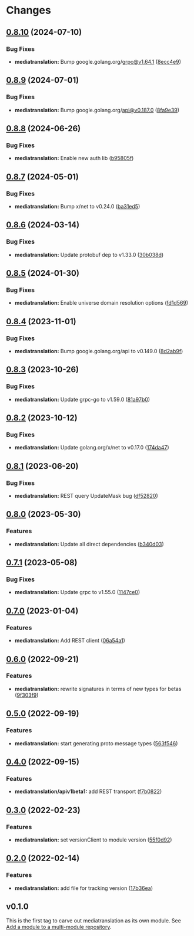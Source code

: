 # Changes

## [0.8.10](https://github.com/googleapis/google-cloud-go/compare/mediatranslation/v0.8.9...mediatranslation/v0.8.10) (2024-07-10)


### Bug Fixes

* **mediatranslation:** Bump google.golang.org/grpc@v1.64.1 ([8ecc4e9](https://github.com/googleapis/google-cloud-go/commit/8ecc4e9622e5bbe9b90384d5848ab816027226c5))

## [0.8.9](https://github.com/googleapis/google-cloud-go/compare/mediatranslation/v0.8.8...mediatranslation/v0.8.9) (2024-07-01)


### Bug Fixes

* **mediatranslation:** Bump google.golang.org/api@v0.187.0 ([8fa9e39](https://github.com/googleapis/google-cloud-go/commit/8fa9e398e512fd8533fd49060371e61b5725a85b))

## [0.8.8](https://github.com/googleapis/google-cloud-go/compare/mediatranslation/v0.8.7...mediatranslation/v0.8.8) (2024-06-26)


### Bug Fixes

* **mediatranslation:** Enable new auth lib ([b95805f](https://github.com/googleapis/google-cloud-go/commit/b95805f4c87d3e8d10ea23bd7a2d68d7a4157568))

## [0.8.7](https://github.com/googleapis/google-cloud-go/compare/mediatranslation/v0.8.6...mediatranslation/v0.8.7) (2024-05-01)


### Bug Fixes

* **mediatranslation:** Bump x/net to v0.24.0 ([ba31ed5](https://github.com/googleapis/google-cloud-go/commit/ba31ed5fda2c9664f2e1cf972469295e63deb5b4))

## [0.8.6](https://github.com/googleapis/google-cloud-go/compare/mediatranslation/v0.8.5...mediatranslation/v0.8.6) (2024-03-14)


### Bug Fixes

* **mediatranslation:** Update protobuf dep to v1.33.0 ([30b038d](https://github.com/googleapis/google-cloud-go/commit/30b038d8cac0b8cd5dd4761c87f3f298760dd33a))

## [0.8.5](https://github.com/googleapis/google-cloud-go/compare/mediatranslation/v0.8.4...mediatranslation/v0.8.5) (2024-01-30)


### Bug Fixes

* **mediatranslation:** Enable universe domain resolution options ([fd1d569](https://github.com/googleapis/google-cloud-go/commit/fd1d56930fa8a747be35a224611f4797b8aeb698))

## [0.8.4](https://github.com/googleapis/google-cloud-go/compare/mediatranslation/v0.8.3...mediatranslation/v0.8.4) (2023-11-01)


### Bug Fixes

* **mediatranslation:** Bump google.golang.org/api to v0.149.0 ([8d2ab9f](https://github.com/googleapis/google-cloud-go/commit/8d2ab9f320a86c1c0fab90513fc05861561d0880))

## [0.8.3](https://github.com/googleapis/google-cloud-go/compare/mediatranslation/v0.8.2...mediatranslation/v0.8.3) (2023-10-26)


### Bug Fixes

* **mediatranslation:** Update grpc-go to v1.59.0 ([81a97b0](https://github.com/googleapis/google-cloud-go/commit/81a97b06cb28b25432e4ece595c55a9857e960b7))

## [0.8.2](https://github.com/googleapis/google-cloud-go/compare/mediatranslation/v0.8.1...mediatranslation/v0.8.2) (2023-10-12)


### Bug Fixes

* **mediatranslation:** Update golang.org/x/net to v0.17.0 ([174da47](https://github.com/googleapis/google-cloud-go/commit/174da47254fefb12921bbfc65b7829a453af6f5d))

## [0.8.1](https://github.com/googleapis/google-cloud-go/compare/mediatranslation/v0.8.0...mediatranslation/v0.8.1) (2023-06-20)


### Bug Fixes

* **mediatranslation:** REST query UpdateMask bug ([df52820](https://github.com/googleapis/google-cloud-go/commit/df52820b0e7721954809a8aa8700b93c5662dc9b))

## [0.8.0](https://github.com/googleapis/google-cloud-go/compare/mediatranslation/v0.7.1...mediatranslation/v0.8.0) (2023-05-30)


### Features

* **mediatranslation:** Update all direct dependencies ([b340d03](https://github.com/googleapis/google-cloud-go/commit/b340d030f2b52a4ce48846ce63984b28583abde6))

## [0.7.1](https://github.com/googleapis/google-cloud-go/compare/mediatranslation/v0.7.0...mediatranslation/v0.7.1) (2023-05-08)


### Bug Fixes

* **mediatranslation:** Update grpc to v1.55.0 ([1147ce0](https://github.com/googleapis/google-cloud-go/commit/1147ce02a990276ca4f8ab7a1ab65c14da4450ef))

## [0.7.0](https://github.com/googleapis/google-cloud-go/compare/mediatranslation/v0.6.0...mediatranslation/v0.7.0) (2023-01-04)


### Features

* **mediatranslation:** Add REST client ([06a54a1](https://github.com/googleapis/google-cloud-go/commit/06a54a16a5866cce966547c51e203b9e09a25bc0))

## [0.6.0](https://github.com/googleapis/google-cloud-go/compare/mediatranslation/v0.5.0...mediatranslation/v0.6.0) (2022-09-21)


### Features

* **mediatranslation:** rewrite signatures in terms of new types for betas ([9f303f9](https://github.com/googleapis/google-cloud-go/commit/9f303f9efc2e919a9a6bd828f3cdb1fcb3b8b390))

## [0.5.0](https://github.com/googleapis/google-cloud-go/compare/mediatranslation/v0.4.0...mediatranslation/v0.5.0) (2022-09-19)


### Features

* **mediatranslation:** start generating proto message types ([563f546](https://github.com/googleapis/google-cloud-go/commit/563f546262e68102644db64134d1071fc8caa383))

## [0.4.0](https://github.com/googleapis/google-cloud-go/compare/mediatranslation/v0.3.0...mediatranslation/v0.4.0) (2022-09-15)


### Features

* **mediatranslation/apiv1beta1:** add REST transport ([f7b0822](https://github.com/googleapis/google-cloud-go/commit/f7b082212b1e46ff2f4126b52d49618785c2e8ca))

## [0.3.0](https://github.com/googleapis/google-cloud-go/compare/mediatranslation/v0.2.0...mediatranslation/v0.3.0) (2022-02-23)


### Features

* **mediatranslation:** set versionClient to module version ([55f0d92](https://github.com/googleapis/google-cloud-go/commit/55f0d92bf112f14b024b4ab0076c9875a17423c9))

## [0.2.0](https://github.com/googleapis/google-cloud-go/compare/mediatranslation/v0.1.0...mediatranslation/v0.2.0) (2022-02-14)


### Features

* **mediatranslation:** add file for tracking version ([17b36ea](https://github.com/googleapis/google-cloud-go/commit/17b36ead42a96b1a01105122074e65164357519e))

## v0.1.0

This is the first tag to carve out mediatranslation as its own module. See
[Add a module to a multi-module repository](https://github.com/golang/go/wiki/Modules#is-it-possible-to-add-a-module-to-a-multi-module-repository).
